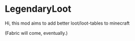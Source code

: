 # LegendaryLoot

Hi, this mod aims to add better loot/loot-tables to minecraft

(Fabric will come, eventually.)
